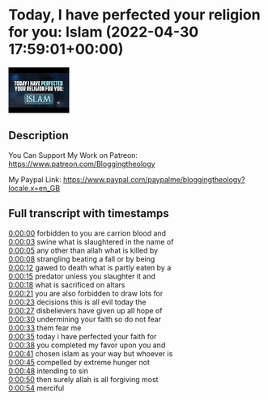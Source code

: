 # Today, I have perfected your religion for you: Islam (2022-04-30 17:59:01+00:00)

![alt Today, I have perfected your religion for you: Islam](jh8qlWG251Y.jpg "Today, I have perfected your religion for you: Islam")

## Description

You Can Support My Work on Patreon:
https://www.patreon.com/Bloggingtheology

My Paypal Link: 
https://www.paypal.com/paypalme/bloggingtheology?locale.x=en_GB



## Full transcript with timestamps

[0:00:00](https://youtu.be/jh8qlWG251Y?t=0) forbidden to you are carrion blood and  
[0:00:03](https://youtu.be/jh8qlWG251Y?t=3) swine what is slaughtered in the name of  
[0:00:05](https://youtu.be/jh8qlWG251Y?t=5) any other than allah what is killed by  
[0:00:08](https://youtu.be/jh8qlWG251Y?t=8) strangling beating a fall or by being  
[0:00:12](https://youtu.be/jh8qlWG251Y?t=12) gawed to death what is partly eaten by a  
[0:00:15](https://youtu.be/jh8qlWG251Y?t=15) predator unless you slaughter it and  
[0:00:18](https://youtu.be/jh8qlWG251Y?t=18) what is sacrificed on altars  
[0:00:21](https://youtu.be/jh8qlWG251Y?t=21) you are also forbidden to draw lots for  
[0:00:23](https://youtu.be/jh8qlWG251Y?t=23) decisions this is all evil today the  
[0:00:27](https://youtu.be/jh8qlWG251Y?t=27) disbelievers have given up all hope of  
[0:00:30](https://youtu.be/jh8qlWG251Y?t=30) undermining your faith so do not fear  
[0:00:33](https://youtu.be/jh8qlWG251Y?t=33) them fear me  
[0:00:35](https://youtu.be/jh8qlWG251Y?t=35) today i have perfected your faith for  
[0:00:38](https://youtu.be/jh8qlWG251Y?t=38) you completed my favor upon you and  
[0:00:41](https://youtu.be/jh8qlWG251Y?t=41) chosen islam as your way but whoever is  
[0:00:45](https://youtu.be/jh8qlWG251Y?t=45) compelled by extreme hunger not  
[0:00:48](https://youtu.be/jh8qlWG251Y?t=48) intending to sin  
[0:00:50](https://youtu.be/jh8qlWG251Y?t=50) then surely allah is all forgiving most  
[0:00:54](https://youtu.be/jh8qlWG251Y?t=54) merciful  
